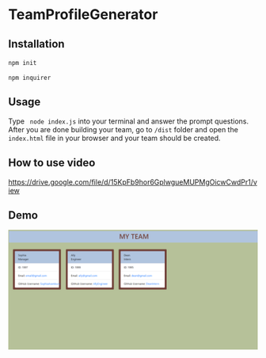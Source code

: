 # TeamProfileGenerator

## Installation
```
npm init
```
```
npm inquirer
```

## Usage
Type ``` node index.js``` into your terminal and answer the prompt questions.
After you are done building your team, go to ``` /dist ``` folder and open the ``` index.html ``` file in your browser and your team should be created.

## How to use video
https://drive.google.com/file/d/15KpFb9hor6GplwgueMUPMgOicwCwdPr1/view


## Demo 

![demopicture](/assets/Capture.PNG "demo")
